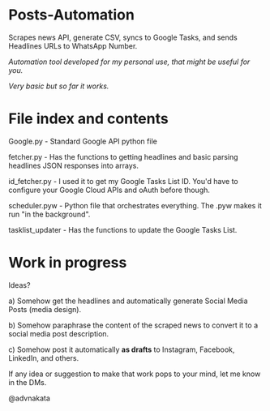 # Posts-Automation

Scrapes news API, generate CSV, syncs to Google Tasks, and sends Headlines URLs to WhatsApp Number.

_Automation tool developed for my personal use, that might be useful for you._

_Very basic but so far it works._

# File index and contents

Google.py - Standard Google API python file

fetcher.py - Has the functions to getting headlines and basic parsing headlines JSON responses into arrays.

id_fetcher.py - I used it to get my Google Tasks List ID. You'd have to configure your Google Cloud APIs and oAuth before though.

scheduler.pyw - Python file that orchestrates everything. The .pyw makes it run "in the background".

tasklist_updater - Has the functions to update the Google Tasks List.



# Work in progress

Ideas?

a) Somehow get the headlines and automatically generate Social Media Posts (media design).

b) Somehow paraphrase the content of the scraped news to convert it to a social media post description.

c) Somehow post it automatically **as drafts** to Instagram, Facebook, LinkedIn, and others.


If any idea or suggestion to make that work pops to your mind, let me know in the DMs.

@advnakata
